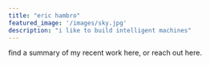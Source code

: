 ```yaml
---
title: "eric hambro"
featured_image: '/images/sky.jpg'
description: "i like to build intelligent machines"
---
```


find a summary of my recent work here, or reach out here.

